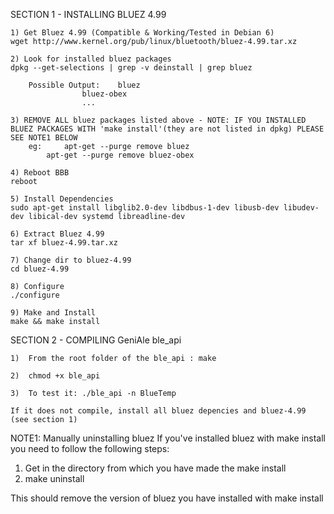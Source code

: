 SECTION 1 - INSTALLING BLUEZ 4.99

	1) Get Bluez 4.99 (Compatible & Working/Tested in Debian 6)
	wget http://www.kernel.org/pub/linux/bluetooth/bluez-4.99.tar.xz 

	2) Look for installed bluez packages
	dpkg --get-selections | grep -v deinstall | grep bluez

		Possible Output: 	bluez
					bluez-obex
					...

	3) REMOVE ALL bluez packages listed above - NOTE: IF YOU INSTALLED BLUEZ PACKAGES WITH 'make install'(they are not listed in dpkg) PLEASE SEE NOTE1 BELOW 
		eg: 	apt-get --purge remove bluez
			apt-get --purge remove bluez-obex

	4) Reboot BBB
	reboot

	5) Install Dependencies
	sudo apt-get install libglib2.0-dev libdbus-1-dev libusb-dev libudev-dev libical-dev systemd libreadline-dev

	6) Extract Bluez 4.99
	tar xf bluez-4.99.tar.xz

	7) Change dir to bluez-4.99
	cd bluez-4.99

	8) Configure
	./configure

	9) Make and Install
	make && make install
	
	
SECTION 2 - COMPILING GeniAle ble_api

	1)	From the root folder of the ble_api : make
	
	2) 	chmod +x ble_api
	
	3) 	To test it: ./ble_api -n BlueTemp
	
	If it does not compile, install all bluez depencies and bluez-4.99 (see section 1)
	

	
NOTE1: Manually uninstalling bluez
If you've installed bluez with make install you need to follow the following steps:

1) Get in the directory from which you have made the make install
2) make uninstall

This should remove the version of bluez you have installed with make install
